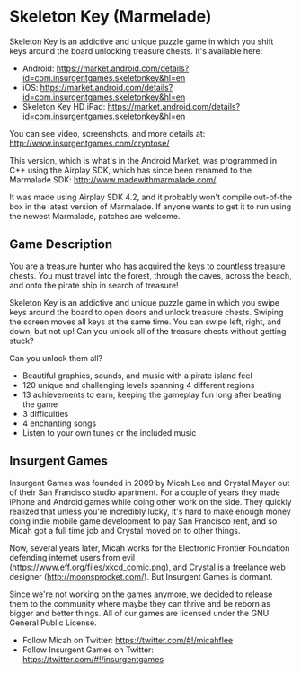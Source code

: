 Skeleton Key (Marmelade)
========================

Skeleton Key is an addictive and unique puzzle game in which you shift keys around the board unlocking treasure chests. It's available here:

* Android: https://market.android.com/details?id=com.insurgentgames.skeletonkey&hl=en
* iOS: https://market.android.com/details?id=com.insurgentgames.skeletonkey&hl=en
* Skeleton Key HD iPad: https://market.android.com/details?id=com.insurgentgames.skeletonkey&hl=en

You can see video, screenshots, and more details at: http://www.insurgentgames.com/cryptose/

This version, which is what's in the Android Market, was programmed in C++ using the Airplay SDK, which has since been renamed to the Marmalade SDK: http://www.madewithmarmalade.com/

It was made using Airplay SDK 4.2, and it probably won't compile out-of-the box in the latest version of Marmalade. If anyone wants to get it to run using the newest Marmalade, patches are welcome.

Game Description
----------------

You are a treasure hunter who has acquired the keys to countless treasure chests. You must travel into the forest, through the caves, across the beach, and onto the pirate ship in search of treasure!

Skeleton Key is an addictive and unique puzzle game in which you swipe keys around the board to open doors and unlock treasure chests. Swiping the screen moves all keys at the same time. You can swipe left, right, and down, but not up! Can you unlock all of the treasure chests without getting stuck?

Can you unlock them all?

* Beautiful graphics, sounds, and music with a pirate island feel
* 120 unique and challenging levels spanning 4 different regions
* 13 achievements to earn, keeping the gameplay fun long after beating the game
* 3 difficulties
* 4 enchanting songs
* Listen to your own tunes or the included music

Insurgent Games
---------------

Insurgent Games was founded in 2009 by Micah Lee and Crystal Mayer out of their San Francisco studio apartment. For a couple of years they made iPhone and Android games while doing other work on the side. They quickly realized that unless you're incredibly lucky, it's hard to make enough money doing indie mobile game development to pay San Francisco rent, and so Micah got a full time job and Crystal moved on to other things.

Now, several years later, Micah works for the Electronic Frontier Foundation defending internet users from evil (https://www.eff.org/files/xkcd_comic.png), and Crystal is a freelance web designer (http://moonsprocket.com/). But Insurgent Games is dormant.

Since we're not working on the games anymore, we decided to release them to the community where maybe they can thrive and be reborn as bigger and better things. All of our games are licensed under the GNU General Public License.

* Follow Micah on Twitter: https://twitter.com/#!/micahflee
* Follow Insurgent Games on Twitter: https://twitter.com/#!/insurgentgames
